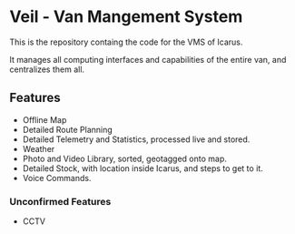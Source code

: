 ﻿# Veil - Van Mangement System

This is the repository containg the code for the VMS of Icarus.

It manages all computing interfaces and capabilities of the entire van, and centralizes them all.


## Features

- Offline Map
- Detailed Route Planning
- Detailed Telemetry and Statistics, processed live and stored.
- Weather
- Photo and Video Library, sorted, geotagged onto map.
- Detailed Stock, with location inside Icarus, and steps to get to it.
- Voice Commands.


### Unconfirmed Features

- CCTV

